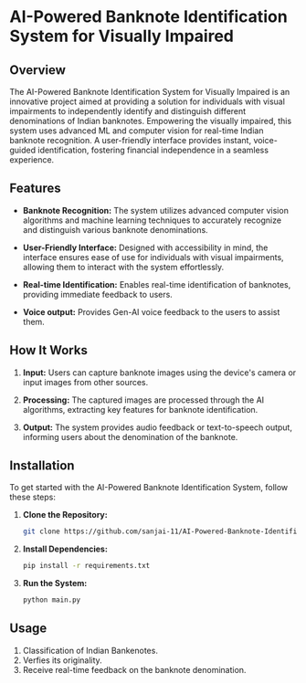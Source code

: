 # AI-Powered Banknote Identification System for Visually Impaired

## Overview
The AI-Powered Banknote Identification System for Visually Impaired is an innovative project aimed at providing a solution for individuals with visual impairments to independently identify and distinguish different denominations of Indian banknotes. Empowering the visually impaired, this system uses advanced ML and computer vision for real-time Indian banknote recognition. A user-friendly interface provides instant, voice-guided identification, fostering financial independence in a seamless experience.

## Features
- **Banknote Recognition:** The system utilizes advanced computer vision algorithms and machine learning techniques to accurately recognize and distinguish various banknote denominations.

- **User-Friendly Interface:** Designed with accessibility in mind, the interface ensures ease of use for individuals with visual impairments, allowing them to interact with the system effortlessly.

- **Real-time Identification:** Enables real-time identification of banknotes, providing immediate feedback to users.

- **Voice output:** Provides Gen-AI voice feedback to the users to assist them.

## How It Works

1. **Input:** Users can capture banknote images using the device's camera or input images from other sources.

2. **Processing:** The captured images are processed through the AI algorithms, extracting key features for banknote identification.

3. **Output:** The system provides audio feedback or text-to-speech output, informing users about the denomination of the banknote.

## Installation
To get started with the AI-Powered Banknote Identification System, follow these steps:

1. **Clone the Repository:**
   ```bash
   git clone https://github.com/sanjai-11/AI-Powered-Banknote-Identification-System.git
   ```

2. **Install Dependencies:**
   ```bash
   pip install -r requirements.txt
   ```

3. **Run the System:**
   ```bash
   python main.py
   ```

## Usage
1. Classification of Indian Bankenotes.
2. Verfies its originality.
3. Receive real-time feedback on the banknote denomination.
